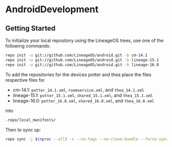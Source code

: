 # AndroidDevelopment

Getting Started
---------------

To initialize your local repository using the LineageOS trees, use one of the following commands:

```bash
repo init -u git://github.com/LineageOS/android.git -b cm-14.1
repo init -u git://github.com/LineageOS/android.git -b lineage-15.1
repo init -u git://github.com/LineageOS/android.git -b lineage-16.0
```

To add the repositories for the devices potter and thea place the files respective files for

* cm-14.1: `potter_14.1.xml`, `roomservice.xml`, and `thea_14.1.xml`
* lineage-15.1: `potter_15.1.xml`, `shared_15.1.xml`, and `thea_15.1.xml`
* lineage-16.0: `potter_16.0.xml`, `shared_16.0.xml`, and `thea_16.0.xml`

into

```bash
.repo/local_manifests/
```

Then to sync up:

```bash
repo sync -j $(nproc --all) -c --no-tags --no-clone-bundle --force-sync
```
